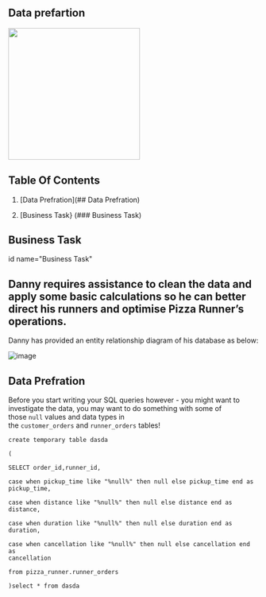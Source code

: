 ## Data prefartion

<img title="" src="https://camo.githubusercontent.com/344697ea1f7c893b7967edca36cab41b1b78f48bad62d86d12cbcf516815eeba/68747470733a2f2f387765656b73716c6368616c6c656e67652e636f6d2f696d616765732f636173652d73747564792d64657369676e732f322e706e67" alt="" width="265" data-align="center">

## Table Of Contents

1. [Data Prefration](## Data Prefration)

2. [Business Task} (### Business Task)

## Business Task

<a> id name="Business Task"</a>

## Danny requires assistance to clean the data and apply some basic calculations so he can better direct his runners and optimise Pizza Runner’s operations.

Danny has provided an entity relationship diagram of his database as below:

<img src="https://user-images.githubusercontent.com/148400128/282578601-cb6e6cd5-9f2f-4e8d-91b2-4ebf85d1ac94.png" title="" alt="image" data-align="center">

## Data Prefration

Before you start writing your SQL queries however - you might want to investigate the data, you may want to do something with some of those `null` values and data types in the `customer_orders` and `runner_orders` tables!

<code>create temporary table dasda  
(  
SELECT order_id,runner_id,  
case when pickup_time like "%null%" then null else pickup_time end as pickup_time,  
case when distance like "%null%" then null else distance end as distance,  
case when duration like "%null%" then null else duration end as duration,  
case when cancellation like "%null%" then null else cancellation end as cancellation  
from pizza_runner.runner_orders  
)select * from dasda</code>

</head>

